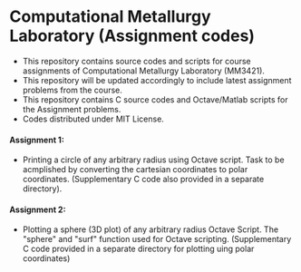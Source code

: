 # Computational Metallurgy Laboratory (Assignment codes)
- This repository contains source codes and scripts for course assignments of Computational Metallurgy Laboratory (MM3421).
- This repository will be updated accordingly to include latest assignment problems from the course. 
- This repository contains C source codes and Octave/Matlab scripts for the Assignment problems.
- Codes distributed under MIT License.
#### Assignment 1:
- Printing a circle of any arbitrary radius using Octave script. Task to be acmplished by converting the cartesian coordinates to polar coordinates. (Supplementary C code also provided in a separate directory).
#### Assignment 2:
- Plotting a sphere (3D plot) of any arbitrary radius Octave Script. The "sphere" and "surf" function used for Octave scripting. (Supplementary C code provided in a separate directory for plotting uing polar coordinates) 
